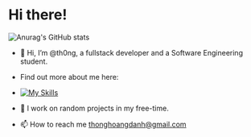 # Hi there!

![Anurag's GitHub stats](https://github-readme-stats.vercel.app/api?username=th0ng&show_icons=true&theme=tokyonight)

- 👋 Hi, I’m @th0ng, a fullstack developer and a Software Engineering student.
- Find out more about me here: 

- [![My Skills](https://skillicons.dev/icons?i=java,js,ts,react,html,css,aws,bash,cpp,docker,nodejs,express,mongodb,mysql,py)](https://skillicons.dev)
- 👀 I work on random projects in my free-time.
- 📫 How to reach me thonghoangdanh@gmail.com

<!---
th0ng/th0ng is a ✨ special ✨ repository because its `README.md` (this file) appears on your GitHub profile.
You can click the Preview link to take a look at your changes.
--->
